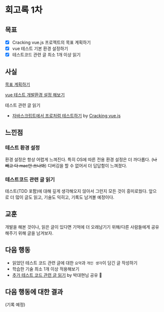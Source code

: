 # 회고록 1차

## 목표

* [x] Cracking vue.js 프로젝트의 목표 계획하기
* [x] vue 테스트 기본 환경 설정하기
* [x] 테스트코드 관련 글 최소 1개 이상 읽기

## 사실

[목표 계획하기](https://github.com/yahma25/practice-vue.js/blob/main/docs/2021%20%EC%98%A4%ED%94%88%EC%86%8C%EC%8A%A4%20%EC%BB%A8%ED%8A%B8%EB%A6%AC%EB%B7%B0%EC%85%98%20%EC%95%84%EC%B9%B4%EB%8D%B0%EB%AF%B8%20%ED%94%84%EB%A1%9C%EC%A0%9D%ED%8A%B8/%EA%B3%84%ED%9A%8D.md)

[vue 테스트 개발환경 설정 해보기](https://github.com/yahma25/practice-vue.js/issues/13)  

테스트 관련 글 읽기

* [자바스크립트에서 프로처럼 테스트하기](https://vueschool.io/articles/series/testing-like-a-pro-in-javascript/) by [Cracking vue.js](https://joshua1988.github.io/vue-camp/testing/coverage.html#%E1%84%8E%E1%85%A1%E1%86%B7%E1%84%80%E1%85%A9-%E1%84%89%E1%85%A1%E1%84%8B%E1%85%B5%E1%84%90%E1%85%B3)

## 느낀점

### 테스트 환경 설정

환경 설정은 항상 어렵게 느껴진다. 특히 OS에 따른 전용 환경 설정은 더 까다롭다. (~~나 빼고 다 mac만 쓰나봐~~) 디버깅을 할 수 없어서 더 답답함이 느껴졌다.

### 테스트코드 관련 글 읽기

테스트(TDD 포함)에 대해 깊게 생각해오지 않아서 그런지 모든 것이 흥미로웠다. 앞으로 더 많이 글도 읽고, 기술도 익히고, 기록도 남겨볼 예정이다.

## 교훈

개발을 해본 것이나, 읽은 글이 있다면 기억에 더 오래남기기 위해/다른 사람들에게 공유해주기 위해 글을 남겨보자.

## 다음 행동

* 읽었던 테스트 코드 관련 글에 대한 `요약`과 `개인 생각`이 담긴 글 작성하기
* 학습한 기술 최소 1개 이상 적용해보기
* [추가 테스트 코드 관련 글 읽기](https://vuedose.tips/topics/testing) by 박대현님 공유 🙏

## 다음 행동에 대한 결과

(기록 예정)
